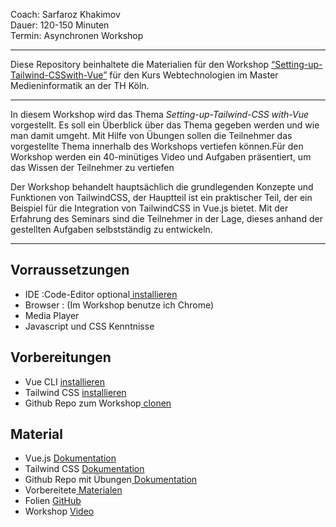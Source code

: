 <p> Coach: Sarfaroz Khakimov <br />
Dauer: 120-150 Minuten<br />
Termin: Asynchronen Workshop<br /></p>

<hr />

<p>Diese Repository beinhaltete die Materialien für den Workshop <a href="https://sarfaroz.github.io/Setting-up-Tailwind-CSSwith-Vue.js/">“Setting-up-Tailwind-CSSwith-Vue”</a> für den Kurs Webtechnologien im Master Medieninformatik an der TH Köln.</p>

<hr />

<p>In diesem Workshop wird das Thema <em>Setting-up-Tailwind-CSS with-Vue</em> vorgestellt. Es soll ein Überblick über das Thema gegeben werden und wie man damit umgeht. Mit Hilfe von Übungen sollen die Teilnehmer das vorgestellte Thema innerhalb des Workshops vertiefen können.Für den Workshop werden ein 40-minütiges Video und Aufgaben präsentiert, um das Wissen der Teilnehmer zu vertiefen </p>
<p>
  Der Workshop behandelt hauptsächlich die grundlegenden Konzepte und Funktionen von TailwindCSS, der Hauptteil ist ein praktischer Teil, der ein Beispiel für die Integration von TailwindCSS in Vue.js bietet. Mit der Erfahrung des Seminars sind die Teilnehmer in der Lage, dieses anhand der gestellten Aufgaben selbstständig zu entwickeln.
  </p>



<hr />

<h2 id="vorraussetzungen">Vorraussetzungen</h2>
<ul>
 <li>IDE :Code-Editor optional<a href="https://code.visualstudio.com/download"> installieren</a></li>
 <li>Browser :  (Im Workshop benutze ich Chrome)</li>
  <li>Media Player</li> 
  <li>Javascript und CSS Kenntnisse</li>
</ul>

<h2 id="vorbereitungen">Vorbereitungen</h2>
<ul>
 <li>Vue CLI <a href=https://cli.vuejs.org/">installieren</a></li>
 <li>Tailwind CSS <a href=https://tailwindcss.com/docs/guides/vue-3-vite/">installieren</a></li>
  <li>Github Repo zum Workshop<a href=https://cli.vuejs.org/"> clonen</a></li>
  
</ul>

<h2 id="material">Material</h2>
<ul>
  <li>Vue.js <a href="https://v3.vuejs.org/guide/introduction.html">Dokumentation</a></li>
  <li>Tailwind CSS <a href="https://tailwindcss.com/docs">Dokumentation</a></li>
  <li>Github Repo mit Übungen<a href="https://github.com/Sarfaroz/Setting-up-Tailwind-CSSwith-Vue.js/tree/main/Aufgaben"> Dokumentation</a></li>
  <li>Vorbereitete<a href="https://th-koeln.sciebo.de/s/uzxqozViBYK5o2c"> Materialen</a></li>
   <li>Folien <a href="https://github.com/Sarfaroz/Setting-up-Tailwind-CSSwith-Vue.js/tree/main/Folien">GitHub</a></li>
    <li>Workshop <a href="https://th-koeln.sciebo.de/s/a7ID4jf91RCOs1t">Video</a></li>
</ul>



